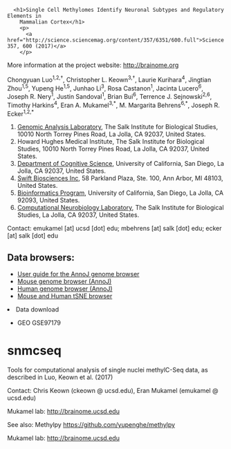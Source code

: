 
      <h1>Single Cell Methylomes Identify Neuronal Subtypes and Regulatory Elements in
        Mammalian Cortex</h1>
        <p>
          <a href="http://science.sciencemag.org/content/357/6351/600.full">Science 357, 600 (2017)</a>
        </p>

More information at the project website: <a href="http://brainome.org">http://brainome.org</a>


<p class="large">
Chongyuan Luo<sup>1,2,&dagger;</sup>, Christopher L. Keown<sup>3,&dagger;</sup>, Laurie Kurihara<sup>4</sup>,
        Jingtian Zhou<sup>1,5</sup>, Yupeng He<sup>1,5</sup>, Junhao Li<sup>3</sup>, Rosa Castanon<sup>1</sup>, Jacinta Lucero<sup>6</sup>, Joseph R. Nery<sup>1</sup>,
        Justin Sandoval<sup>1</sup>, Brian Bui<sup>6</sup>, Terrence J. Sejnowski<sup>2,6</sup>,
        Timothy Harkins<sup>4</sup>, Eran A. Mukamel<sup>3,*</sup>, M. Margarita Behrens<sup>6,*</sup>, Joseph R. Ecker<sup>1,2,*<p>


<p>
          <ol class="large">
            <li> <a href="http://ecker.salk.edu/">Genomic Analysis Laboratory</a>, The Salk Institute for Biological Studies, 10010 North Torrey Pines Road, La Jolla, CA 92037, United States.
              <li> Howard Hughes Medical Institute, The Salk Institute for Biological Studies, 10010 North Torrey Pines Road, La Jolla, CA 92037, United States.
                <li> <a href="http://brainome.ucsd.edu">Department of Cognitive Science</a>, University of California, San Diego, La Jolla, CA 92037, United States.
                  <li> <a href="https://swiftbiosci.com/">Swift Biosciences Inc</a>, 58 Parkland Plaza, Ste. 100, Ann Arbor, MI 48103, United States.
                    <li> <a href="http://bioinformatics.ucsd.edu/">Bioinformatics Program</a>, University of California, San Diego, La Jolla, CA 92093, United States.
                      <li> <a href="http://cnl.salk.edu/People/Person/?Person=1270">Computational Neurobiology Laboratory</a>, The Salk Institute for Biological Studies, La Jolla, CA 92037, United States.
                      </ol>
</p>

<p>
Contact: emukamel [at] ucsd [dot] edu; mbehrens [at] salk [dot] edu; ecker [at] salk [dot] edu

<h2> Data browsers:</h2>
                              <ul>
                                <li><a href="http://brainome.ucsd.edu/howto_annoj.html" style="color: inherit; text-decoration: underline">User guide for the AnnoJ genome browser</a></li>
                                <li><a href="http://brainome.ucsd.edu/annoj/brain_single_nuclei/index_mm.html" style="color: inherit; text-decoration: underline">Mouse genome browser (AnnoJ)</a></li>
                                <li><a href="http://brainome.ucsd.edu/annoj/brain_single_nuclei/index_hs.html" style="color: inherit; text-decoration: underline">Human genome browser (AnnoJ)</a></li>
                                <li><a href="http://brainome.ucsd.edu/annoj/brain_single_nuclei/#tSNE" style="color: inherit; text-decoration: underline">Mouse and Human tSNE browser</a></li>
                                </ul>
</p>
<p>
<li>Data download</li>
<ul>
<li>GEO GSE97179</li>
</ul>
</p>

# snmcseq
Tools for computational analysis of single nuclei methylC-Seq data, as described in Luo, Keown et al. (2017)

Contact: 
Chris Keown (ckeown @ ucsd.edu), Eran Mukamel (emukamel @ ucsd.edu)

Mukamel lab: http://brainome.ucsd.edu

See also: Methylpy 
https://github.com/yupenghe/methylpy

Mukamel lab: http://brainome.ucsd.edu
